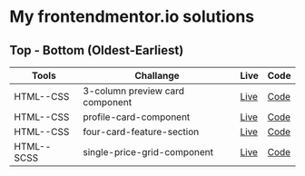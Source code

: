 # My frontendmentor.io solutions

## Top - Bottom (Oldest-Earliest)

|  Tools  | Challange | Live |  Code | 
| --- | -- |  -- | --  | 
| HTML--CSS      |  3-column preview card component | [Live](https://laughing-lamport-44fe2f.netlify.app/) | [Code](https://github.com/imlohit/Frontendmentor_challenges/tree/main/3-column-preview-card-component-main)
| HTML--CSS      |  profile-card-component | [Live](https://nervous-kalam-122647.netlify.app/) | [Code](https://github.com/imlohit/Frontendmentor_challenges/tree/main/profile-card-component)
| HTML--CSS      |  four-card-feature-section | [Live](https://gracious-kalam-87bbe1.netlify.app/) | [Code](https://github.com/imlohit/Frontendmentor_challenges/tree/main/Four-card-feature-section)
| HTML--SCSS      |  single-price-grid-component | [Live](https://epic-curie-9a80e2.netlify.app/) | [Code](https://github.com/imlohit/Frontendmentor_challenges/tree/main/single-price-grid-component)


